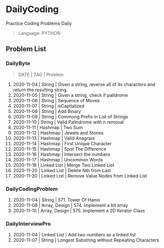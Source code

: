 # DailyCoding

Practice Coding Problems Daily

> Language: PYTHON

## Problem List

### DailyByte

> DATE | TAG | Problem

1. 2020-11-04 | String | Given a string, reverse all of its characters and return the resulting string.
2. 2020-11-05 | String | Given a string, check if palidrome
3. 2020-11-06 | String | Sequence of Moves
4. 2020-11-07 | String | isCapitalized
5. 2020-11-08 | String | Add Binary
6. 2020-11-09 | String | Commong Prefix in List of Strings
7. 2020-11-10 | String | Valid Palindrome with n removal
8. 2020-11-11 | Hashmap | Two Sum
9. 2020-11-12 | Hashmap | Jewels and Stones
10. 2020-11-13 | Hashmap | Valid Anagram
11. 2020-11-14 | Hashmap | First Unique Character
12. 2020-11-15 | Hashmap | Spot The Difference
13. 2020-11-16 | Hashmap | Intersect the numbers
14. 2020-11-17 | Hashmap | Uncommon Words
15. 2020-11-18 | Linked List | Merge Two Linked List
16. 2020-11-20 | Linked List | Delete Nth from Last
17. 2020-11-20 | Linked List | Remove Value Nodes from Linked List

### DailyCodingProblem

1. 2020-11-04 | String | 571. Tower Of Hanoi
2. 2020-11-08 | Array, Design | 574. Implement a bit array
3. 2020-11-10 | Array, Design | 575. Implement a 2D Iterator Class

### DailyInterviewPro

1. 2020-11-04 | Linked List | Add two numbers as a linked list
2. 2020-11-07 | String | Longest Substring without Repeating Characters
